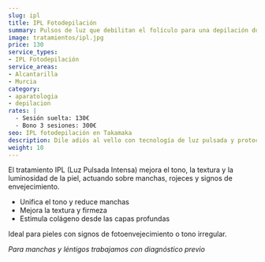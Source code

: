 ```yaml
---
slug: ipl
title: IPL Fotodepilación
summary: Pulsos de luz que debilitan el folículo para una depilación duradera.
image: tratamientos/ipl.jpg
price: 130
service_types:
- IPL Fotodepilación
service_areas:
- Alcantarilla
- Murcia
category:
- aparatologia
- depilacion
rates: |
  - Sesión suelta: 130€
  - Bono 3 sesiones: 300€
seo: IPL fotodepilación en Takamaka
description: Dile adiós al vello con tecnología de luz pulsada y protocolos personalizados por fototipo.
weight: 10
---
```


El tratamiento IPL (Luz Pulsada Intensa) mejora el tono, la textura y la luminosidad de la piel, actuando sobre manchas, rojeces y signos de envejecimiento.

- Unifica el tono y reduce manchas
- Mejora la textura y firmeza
- Estimula colágeno desde las capas profundas

Ideal para pieles con signos de fotoenvejecimiento o tono irregular.

*Para manchas y léntigos trabajamos con diagnóstico previo*
